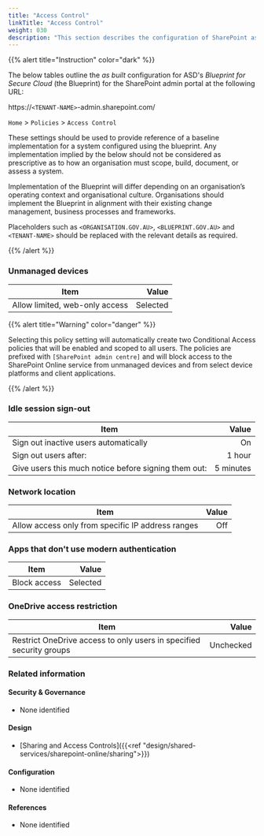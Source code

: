 ```yaml
---
title: "Access Control"
linkTitle: "Access Control"
weight: 030
description: "This section describes the configuration of SharePoint associated with systems built according to guidance in ASD's Blueprint for Secure Cloud."
---
```


{{% alert title="Instruction" color="dark" %}}

The below tables outline the *as built* configuration for ASD's *Blueprint for Secure Cloud* (the Blueprint) for the SharePoint admin portal at the following URL:

https://`<TENANT-NAME>`-admin.sharepoint.com/

`Home` > `Policies` > `Access Control`

These settings should be used to provide reference of a baseline implementation for a system configured using the blueprint. Any implementation implied by the below should not be considered as prescriptive as to how an organisation must scope, build, document, or assess a system.

Implementation of the Blueprint will differ depending on an organisation’s operating context and organisational culture. Organisations should implement the Blueprint in alignment with their existing change management, business processes and frameworks.

Placeholders such as `<ORGANISATION.GOV.AU>`, `<BLUEPRINT.GOV.AU>` and `<TENANT-NAME>` should be replaced with the relevant details as required.

{{% /alert %}}

### Unmanaged devices

| Item                           |    Value |
| ------------------------------ | -------: |
| Allow limited, web-only access | Selected |

{{% alert title="Warning" color="danger" %}}

Selecting this policy setting will automatically create two Conditional Access policies that will be enabled and scoped to all users. The policies are prefixed with `[SharePoint admin centre]` and will block access to the SharePoint Online service from unmanaged devices and from select device platforms and client applications.

{{% /alert %}}

### Idle session sign-out

| Item                                                 |     Value |
| ---------------------------------------------------- | --------: |
| Sign out inactive users automatically                |        On |
| Sign out users after:                                |    1 hour |
| Give users this much notice before signing them out: | 5 minutes |

### Network location

| Item                                              | Value |
| ------------------------------------------------- | ----: |
| Allow access only from specific IP address ranges |   Off |

### Apps that don't use modern authentication

| Item         |    Value |
| ------------ | -------: |
| Block access | Selected |

### OneDrive access restriction

| Item                                                                |     Value |
| ------------------------------------------------------------------- | --------: |
| Restrict OneDrive access to only users in specified security groups | Unchecked |

### Related information

#### Security & Governance

* None identified

#### Design

* [Sharing and Access Controls]({{<ref "design/shared-services/sharepoint-online/sharing">}})

#### Configuration

* None identified

#### References

* None identified